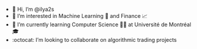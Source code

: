 - 👋 Hi, I’m @ilya2s
- 👀 I’m interested in Machine Learning 🧠 and Finance 📈
- 🌱 I’m currently learning Computer Science 👨‍💻 at Université de Montréal 🎓
- :octocat: I’m looking to collaborate on algorithmic trading projects

<!---
ilya2s/ilya2s is a ✨ special ✨ repository because its `README.md` (this file) appears on your GitHub profile.
You can click the Preview link to take a look at your changes.
--->
